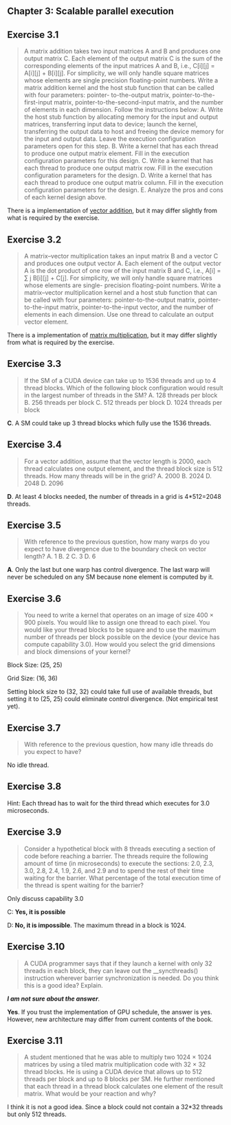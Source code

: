 ## Chapter 3: Scalable parallel execution

## Exercise 3.1

> A matrix addition takes two input matrices A and B and produces one output matrix C. Each element of the output matrix C is the sum of the corresponding elements of the input matrices A and B, i.e., C[i][j] = A[i][j] + B[i][j]. For simplicity, we will only handle square matrices whose elements are single precision floating-point numbers. Write a matrix addition kernel and the host stub function that can be called with four parameters: pointer- to-the-output matrix, pointer-to-the-first-input matrix, pointer-to-the-second-input matrix, and the number of elements in each dimension. Follow the instructions below:
> A. Write the host stub function by allocating memory for the input and output matrices, transferring input data to device; launch the kernel, transferring the output data to host and freeing the device memory for the input and output data. Leave the execution configuration parameters open for this step.
>B. Write a kernel that has each thread to produce one output matrix element. Fill in the execution configuration parameters for this design.
>C. Write a kernel that has each thread to produce one output matrix row. Fill in the execution configuration parameters for the design. 
>D. Write a kernel that has each thread to produce one output matrix column. Fill in the execution configuration parameters for the design.
>E. Analyze the pros and cons of each kernel design above.

There is a implementation of [vector addition](https://github.com/guanrenyang/AI3615-AI-Chip-Design/tree/main/homework1/3.%20cuda%20programming/1.%20vector%20add), but it may differ slightly from what is required by the exercise.

## Exercise 3.2

> A matrix–vector multiplication takes an input matrix B and a vector C and produces one output vector A. Each element of the output vector A is the dot product of one row of the input matrix B and C, i.e., A[i] = ∑ j B[i][j] + C[j]. For simplicity, we will only handle square matrices whose elements are single- precision floating-point numbers. Write a matrix–vector multiplication kernel and a host stub function that can be called with four parameters: pointer-to-the-output matrix, pointer-to-the-input matrix, pointer-to-the-input vector, and the number of elements in each dimension. Use one thread to calculate an output vector element.

There is a implementation of [matrix multiplication](https://github.com/guanrenyang/AI3615-AI-Chip-Design/tree/main/homework1/3.%20cuda%20programming/2.%20matrix%20multiplication), but it may differ slightly from what is required by the exercise.

## Exercise 3.3

> If the SM of a CUDA device can take up to 1536 threads and up to 4 thread blocks. Which of the following block configuration would result in the largest number of threads in the SM?
> A. 128 threads per block
> B. 256 threads per block
> C. 512 threads per block
> D. 1024 threads per block

**C**. A SM could take up 3 thread blocks which fully use the 1536 threads.

## Exercise 3.4

> For a vector addition, assume that the vector length is 2000, each thread calculates one output element, and the thread block size is 512 threads. How many threads will be in the grid?
> A. 2000
> B. 2024
> D. 2048
> D. 2096

**D**. At least 4 blocks needed, the number of threads in a grid is 4\*512=2048 threads.

## Exercise 3.5

> With reference to the previous question, how many warps do you expect to have divergence due to the boundary check on vector length?
> A. 1
> B. 2
> C. 3
> D. 6

**A**. Only the last but one warp has control divergence. The last warp will never be scheduled on any SM because none element is computed by it.

## Exercise 3.6

> You need to write a kernel that operates on an image of size 400 × 900 pixels. You would like to assign one thread to each pixel. You would like your thread blocks to be square and to use the maximum number of threads per block possible on the device (your device has compute capability 3.0). How would you select the grid dimensions and block dimensions of your kernel?

Block Size: (25, 25)

Grid Size: (16, 36)

Setting block size to (32, 32) could take full use of available threads, but setting it to (25, 25) could eliminate control divergence. (Not empirical test yet).

## Exercise 3.7

> With reference to the previous question, how many idle threads do you expect to have?

No idle thread.

## Exercise 3.8

Hint: Each thread has to wait for the third thread which executes for 3.0 microseconds.

## Exercise 3.9

> Consider a hypothetical block with 8 threads executing a section of code before reaching a barrier. The threads require the following amount of time (in microseconds) to execute the sections: 2.0, 2.3, 3.0, 2.8, 2.4, 1.9, 2.6, and 2.9 and to spend the rest of their time waiting for the barrier. What percentage of the total execution time of the thread is spent waiting for the barrier?

Only discuss capability 3.0

C: **Yes, it is possible**

D: **No, it is impossible**. The maximum thread in a block is 1024.

## Exercise 3.10

> A CUDA programmer says that if they launch a kernel with only 32 threads in each block, they can leave out the __syncthreads() instruction wherever barrier synchronization is needed. Do you think this is a good idea? Explain.

***I am not sure about the answer**.*

**Yes**. If you trust the implementation of GPU schedule, the answer is yes. However, new architecture may differ from current contents of the book. 

## Exercise 3.11

> A student mentioned that he was able to multiply two 1024 × 1024 matrices by using a tiled matrix multiplication code with 32 × 32 thread blocks. He is using a CUDA device that allows up to 512 threads per block and up to 8 blocks per SM. He further mentioned that each thread in a thread block calculates one element of the result matrix. What would be your reaction and why?

I think it is not a good idea. Since a block could not contain a 32\*32 threads but only 512 threads. 
